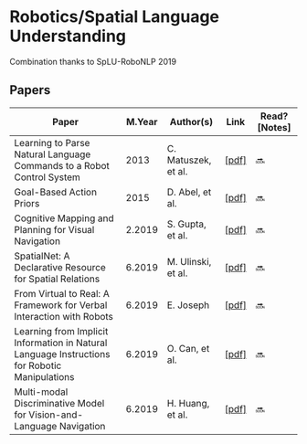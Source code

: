 # Robotics/Spatial Language Understanding   
Combination thanks to SpLU-RoboNLP 2019

## Papers
Paper | M.Year | Author(s) | Link | Read? [Notes]
--- | --- | --- | --- | ---
Learning to Parse Natural Language Commands to a Robot Control System | 2013 | C. Matuszek, et al. | [[pdf]](https://homes.cs.washington.edu/~lsz/papers/mhzf-iser12.pdf) | 🔜
Goal-Based Action Priors | 2015 | D. Abel, et al. | [[pdf]](https://david-abel.github.io/papers/goal_based_action_priors.pdf) | 🔜
Cognitive Mapping and Planning for Visual Navigation | 2.2019 | S. Gupta, et al. | [[pdf]](https://arxiv.org/pdf/1702.03920.pdf) | 🔜
SpatialNet: A Declarative Resource for Spatial Relations | 6.2019 | M. Ulinski, et al. | [[pdf]](https://www.aclweb.org/anthology/W19-1607) | 🔜
From Virtual to Real: A Framework for Verbal Interaction with Robots | 6.2019 | E. Joseph | [[pdf]](https://www.aclweb.org/anthology/W19-1603) | 🔜
Learning from Implicit Information in Natural Language Instructions for Robotic Manipulations | 6.2019 | O. Can, et al. | [[pdf]](https://www.aclweb.org/anthology/W19-1604) | 🔜
Multi-modal Discriminative Model for Vision-and-Language Navigation | 6.2019 | H. Huang, et al. | [[pdf]](https://www.aclweb.org/anthology/W19-1605) | 🔜
